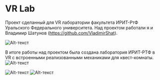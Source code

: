 # VR Lab
Проект сделанный для VR лаборатории факультета ИРИТ-РтФ Уральского Федерального университета.
Над проектом работали я и Владимир Шатунов (https://github.com/VladimirShat).
 
![Alt-текст](https://github.com/NikitaMochalov/Media-for-Readme/blob/main/Gifs/chemistry-min.gif "Орк")

В итоге работы над проектом была создана лаборатория ИРИТ-РТФ в VR с встроенными реализованными механиками для квест-комнаты.
![Alt-текст](https://github.com/NikitaMochalov/Media-for-Readme/blob/main/Gifs/real-and-vr-min.gif "Орк")

![Alt-текст](https://github.com/NikitaMochalov/Media-for-Readme/blob/main/Gifs/moleculs-min.gif "Орк")
![Alt-текст](https://github.com/NikitaMochalov/Media-for-Readme/blob/main/Gifs/chess-min.gif "Орк")
